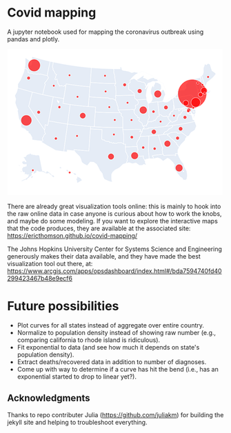 # Covid mapping
A jupyter notebook used for mapping the coronavirus outbreak using pandas and plotly.

![bubble map](images/bubble_map.png)

There are already great visualization tools online: this is mainly to hook into the raw online data in case anyone is curious about how to work the knobs, and maybe  do some modeling. If you want to explore the interactive maps that the code produces, they are available at the associated site:
https://ericthomson.github.io/covid-mapping/

The Johns Hopkins University Center for Systems Science and Engineering  generously makes their data available, and they have made the best visualization tool out there, at:
https://www.arcgis.com/apps/opsdashboard/index.html#/bda7594740fd40299423467b48e9ecf6

# Future possibilities
- Plot curves for all states instead of aggregate over entire country.
- Normalize to population density instead of showing raw number (e.g., comparing california to rhode island is ridiculous).
- Fit exponential to data (and see how much it depends on state's population density).
- Extract deaths/recovered data in addition to number of diagnoses.
- Come up with way to determine if a curve has hit the bend (i.e., has an exponential started to drop to linear yet?).

## Acknowledgments
Thanks to repo contributer Julia (https://github.com/juliakm) for building the jekyll site and helping to troubleshoot everything.

